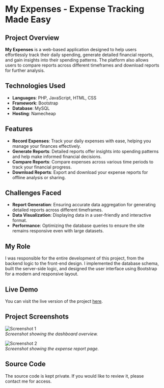 # My Expenses - Expense Tracking Made Easy

## Project Overview
**My Expenses** is a web-based application designed to help users effortlessly track their daily spending, generate detailed financial reports, and gain insights into their spending patterns. The platform also allows users to compare reports across different timeframes and download reports for further analysis.

## Technologies Used
- **Languages**: PHP, JavaScript, HTML, CSS
- **Framework**: Bootstrap
- **Database**: MySQL
- **Hosting**: Namecheap

## Features
- **Record Expenses**: Track your daily expenses with ease, helping you manage your finances effectively.
- **Generate Reports**: Detailed reports offer insights into spending patterns and help make informed financial decisions.
- **Compare Reports**: Compare expenses across various time periods to track your financial progress.
- **Download Reports**: Export and download your expense reports for offline analysis or sharing.

## Challenges Faced
- **Report Generation**: Ensuring accurate data aggregation for generating detailed reports across different timeframes.
- **Data Visualization**: Displaying data in a user-friendly and interactive format.
- **Performance**: Optimizing the database queries to ensure the site remains responsive even with large datasets.

## My Role
I was responsible for the entire development of this project, from the backend logic to the front-end design. I implemented the database schema, built the server-side logic, and designed the user interface using Bootstrap for a modern and responsive layout.

## Live Demo
You can visit the live version of the project [here](https://my-expenses.online).

## Project Screenshots
![Screenshot 1](path_to_screenshot_1.png)  
_Screenshot showing the dashboard overview._

![Screenshot 2](path_to_screenshot_2.png)  
_Screenshot showing the expense report page._

## Source Code
The source code is kept private. If you would like to review it, please contact me for access.
